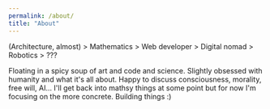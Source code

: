 ```yaml
---
permalink: /about/
title: "About"
---
```


(Architecture, almost) > Mathematics > Web developer > Digital nomad > Robotics > ???

Floating in a spicy soup of art and code and science. Slightly obsessed with humanity and what it's all about. Happy to discuss consciousness, morality, free will, AI... I'll get back into mathsy things at some point but for now I'm focusing on the more concrete. Building things :)

